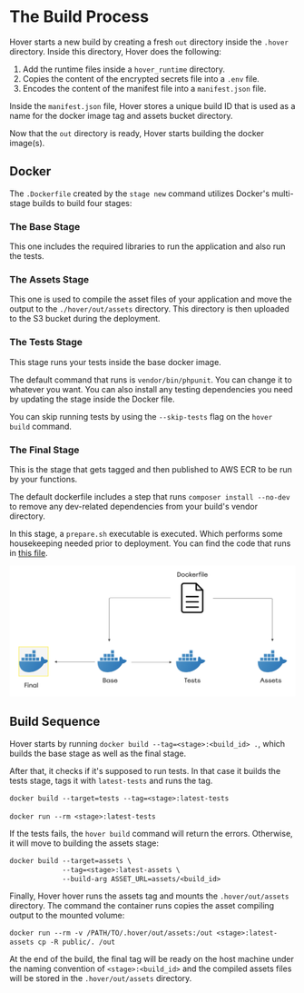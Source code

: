 # The Build Process

Hover starts a new build by creating a fresh `out` directory inside the `.hover` directory. Inside this directory, Hover does the following:

1. Add the runtime files inside a `hover_runtime` directory.
2. Copies the content of the encrypted secrets file into a `.env` file.
3. Encodes the content of the manifest file into a `manifest.json` file.

Inside the `manifest.json` file, Hover stores a unique build ID that is used as a name for the docker image tag and assets bucket directory.

Now that the `out` directory is ready, Hover starts building the docker image(s).

## Docker

The `.Dockerfile` created by the `stage new` command utilizes Docker's multi-stage builds to build four stages:

### The Base Stage

This one includes the required libraries to run the application and also run the tests.

### The Assets Stage

This one is used to compile the asset files of your application and move the output to the `./hover/out/assets` directory. This directory is then uploaded to the S3 bucket during the deployment.

### The Tests Stage

This stage runs your tests inside the base docker image.

The default command that runs is `vendor/bin/phpunit`. You can change it to whatever you want. You can also install any testing dependencies you need by updating the stage inside the Docker file.

You can skip running tests by using the `--skip-tests` flag on the `hover build` command.

### The Final Stage

This is the stage that gets tagged and then published to AWS ECR to be run by your functions.

The default dockerfile includes a step that runs `composer install --no-dev` to remove any dev-related dependencies from your build's vendor directory.

In this stage, a `prepare.sh` executable is executed. Which performs some housekeeping needed prior to deployment. You can find the code that runs in [this file](/embeds/stubs/hover_runtime/prepare.sh).

![The Dockerfile](images/docker.png)

## Build Sequence

Hover starts by running `docker build --tag=<stage>:<build_id> .`, which builds the base stage as well as the final stage.

After that, it checks if it's supposed to run tests. In that case it builds the tests stage, tags it with `latest-tests` and runs the tag.

```shell
docker build --target=tests --tag=<stage>:latest-tests

docker run --rm <stage>:latest-tests
```

If the tests fails, the `hover build` command will return the errors. Otherwise, it will move to building the assets stage:

```shell
docker build --target=assets \
             --tag=<stage>:latest-assets \
             --build-arg ASSET_URL=assets/<build_id>
```

Finally, Hover hover runs the assets tag and mounts the `.hover/out/assets` directory. The command the container runs copies the asset compiling output to the mounted volume:

```shell
docker run --rm -v /PATH/TO/.hover/out/assets:/out <stage>:latest-assets cp -R public/. /out
```

At the end of the build, the final tag will be ready on the host machine under the naming convention of `<stage>:<build_id>` and the compiled assets files will be stored in the `.hover/out/assets` directory.
